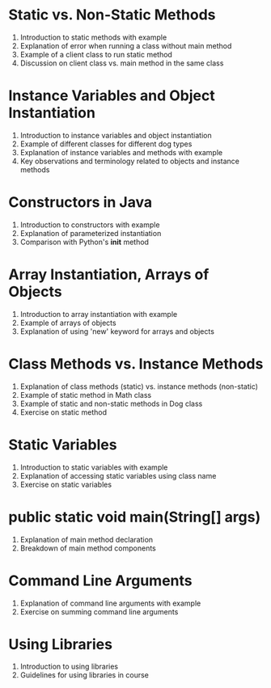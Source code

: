 # Static vs. Non-Static Methods
1. Introduction to static methods with example
2. Explanation of error when running a class without main method
3. Example of a client class to run static method
4. Discussion on client class vs. main method in the same class

# Instance Variables and Object Instantiation
1. Introduction to instance variables and object instantiation
2. Example of different classes for different dog types
3. Explanation of instance variables and methods with example
4. Key observations and terminology related to objects and instance methods

# Constructors in Java
1. Introduction to constructors with example
2. Explanation of parameterized instantiation
3. Comparison with Python's __init__ method

# Array Instantiation, Arrays of Objects
1. Introduction to array instantiation with example
2. Example of arrays of objects
3. Explanation of using 'new' keyword for arrays and objects

# Class Methods vs. Instance Methods
1. Explanation of class methods (static) vs. instance methods (non-static)
2. Example of static method in Math class
3. Example of static and non-static methods in Dog class
4. Exercise on static method

# Static Variables
1. Introduction to static variables with example
2. Explanation of accessing static variables using class name
3. Exercise on static variables

# public static void main(String[] args)
1. Explanation of main method declaration
2. Breakdown of main method components

# Command Line Arguments
1. Explanation of command line arguments with example
2. Exercise on summing command line arguments

# Using Libraries
1. Introduction to using libraries
2. Guidelines for using libraries in course